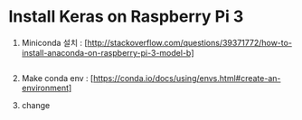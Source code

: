 # Install Keras on Raspberry Pi 3

1. Miniconda 설치
: [http://stackoverflow.com/questions/39371772/how-to-install-anaconda-on-raspberry-pi-3-model-b]

```

```

2. Make conda env
: [https://conda.io/docs/using/envs.html#create-an-environment]

3. change